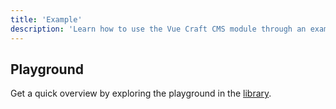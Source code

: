 ```yaml
---
title: 'Example'
description: 'Learn how to use the Vue Craft CMS module through an example.'
---
```


## Playground

Get a quick overview by exploring the playground in the [library](https://github.com/samuelreichor/vue-craftcms/tree/main/playground).

